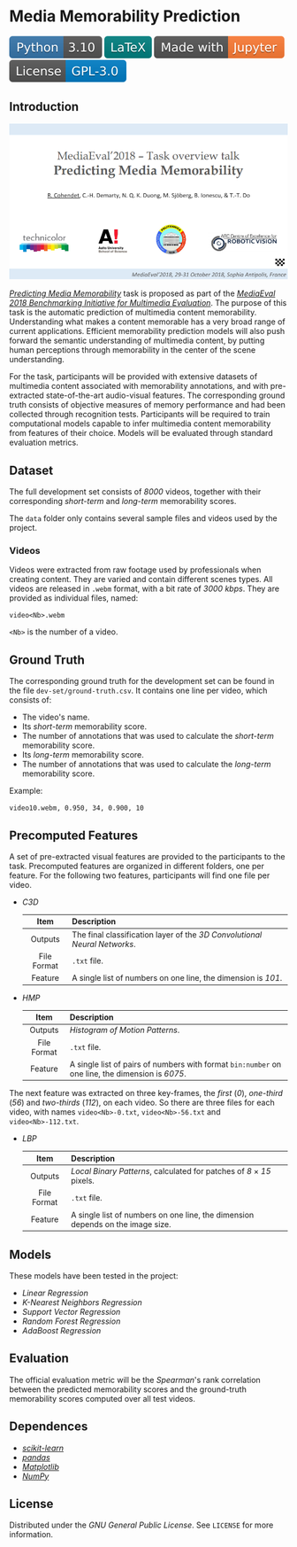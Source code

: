 # Media Memorability Prediction

[![Python](badges/Python-3.10.svg)](https://www.python.org)
![LaTeX](badges/LaTeX.svg)
[![Jupyter](badges/Made-with-Jupyter.svg)](https://jupyter.org)
[![License](badges/License-GPL-3.0.svg)](https://www.gnu.org/licenses/gpl-3.0.html)

## Introduction

![Cover](Cover.png)

[*Predicting Media Memorability*](http://www.multimediaeval.org/mediaeval2018/memorability/index.html) task is proposed as part of the [*MediaEval 2018 Benchmarking Initiative for Multimedia Evaluation*](http://www.multimediaeval.org/mediaeval2018). The purpose of this task is the automatic prediction of multimedia content memorability. Understanding what makes a content memorable has a very broad range of current applications. Efficient memorability prediction models will also push forward the semantic understanding of multimedia content, by putting human perceptions through memorability in the center of the scene understanding.

For the task, participants will be provided with extensive datasets of multimedia content associated with memorability annotations, and with pre-extracted state-of-the-art audio-visual features. The corresponding ground truth consists of objective measures of memory performance and had been collected through recognition tests. Participants will be required to train computational models capable to infer multimedia content memorability from features of their choice. Models will be evaluated through standard evaluation metrics.

## Dataset

The full development set consists of *8000* videos, together with their corresponding *short-term* and *long-term* memorability scores.

The `data` folder only contains several sample files and videos used by the project.

### Videos

Videos were extracted from raw footage used by professionals when creating content. They are varied and contain different scenes types. All videos are released in `.webm` format, with a bit rate of *3000 kbps*. They are provided as individual files, named:

```
video<Nb>.webm
```

`<Nb>` is the number of a video.

## Ground Truth

The corresponding ground truth for the development set can be found in the file `dev-set/ground-truth.csv`. It contains one line per video, which consists of:

- The video's name.
- Its *short-term* memorability score.
- The number of annotations that was used to calculate the *short-term* memorability score.
- Its *long-term* memorability score.
- The number of annotations that was used to calculate the *long-term* memorability score.

Example:

```
video10.webm, 0.950, 34, 0.900, 10
```

## Precomputed Features

A set of pre-extracted visual features are provided to the participants to the task. Precomputed features are organized in different folders, one per feature. For the following two features, participants will find one file per video.

- *C3D*

  |    Item     | Description                                                  |
  | :---------: | :----------------------------------------------------------- |
  |   Outputs   | The final classification layer of the *3D Convolutional Neural Networks*. |
  | File Format | `.txt` file.                                                 |
  |   Feature   | A single list of numbers on one line, the dimension is *101*. |

- *HMP*

  |    Item     | Description                                                  |
  | :---------: | :----------------------------------------------------------- |
  |   Outputs   | *Histogram of Motion Patterns*.                              |
  | File Format | `.txt` file.                                                 |
  |   Feature   | A single list of pairs of numbers with format `bin:number` on one line, the dimension is *6075*. |

The next feature was extracted on three key-frames, the *first* (*0*), *one-third* (*56*) and *two-thirds* (*112*), on each video. So there are three files for each video, with names `video<Nb>-0.txt`, `video<Nb>-56.txt` and `video<Nb>-112.txt`.

- *LBP*

  |    Item     | Description                                                  |
  | :---------: | :----------------------------------------------------------- |
  |   Outputs   | *Local Binary Patterns*, calculated for patches of *8* × *15* pixels. |
  | File Format | `.txt` file.                                                 |
  |   Feature   | A single list of numbers on one line, the dimension depends on the image size. |

## Models

These models have been tested in the project:

- *Linear Regression*
- *K-Nearest Neighbors Regression*
- *Support Vector Regression*
- *Random Forest Regression*
- *AdaBoost Regression*

## Evaluation

The official evaluation metric will be the *Spearman*'s rank correlation between the predicted memorability scores and the ground-truth memorability scores computed over all test videos.

## Dependences

- [*scikit-learn*](https://scikit-learn.org/stable)
- [*pandas*](https://pandas.pydata.org)
- [*Matplotlib*](https://matplotlib.org)
- [*NumPy*](https://numpy.org)

## License

Distributed under the *GNU General Public License*. See `LICENSE` for more information.